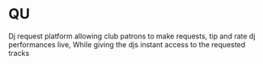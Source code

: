 # QU
Dj request platform allowing club patrons to make requests, tip and rate dj performances live, While giving the djs instant access to the requested tracks
